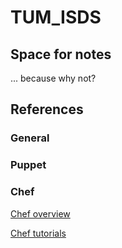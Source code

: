 # TUM_ISDS
## Space for notes
... because why not?

## References
### General

### Puppet

### Chef
[Chef overview](https://docs.chef.io/chef_overview.html)

[Chef tutorials](https://learn.chef.io/#/)
